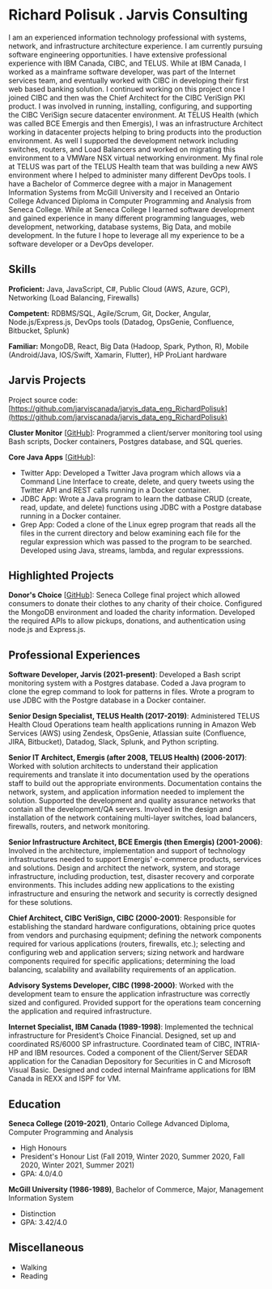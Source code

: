 # Richard Polisuk . Jarvis Consulting

I am an experienced information technology professional with systems, network, and infrastructure architecture experience. I am currently pursuing software engineering opportunities. I have extensive professional experience with IBM Canada, CIBC, and TELUS. While at IBM Canada, I worked as a mainframe software developer, was part of the Internet services team, and eventually worked with CIBC in developing their first web based banking solution. I continued working on this project once I joined CIBC and then was the Chief Architect for the CIBC VeriSign PKI product. I was involved in running, installing, configuring, and supporting the CIBC VeriSign secure datacenter environment. At TELUS Health (which was called BCE Emergis and then Emergis), I was an infrastructure Architect working in datacenter projects helping to bring products into the production environment. As well I supported the development network including switches, routers, and Load Balancers and worked on migrating this environment to a VMWare NSX virtual networking environment. My final role at TELUS was part of the TELUS Health team that was building a new AWS environment where I helped to administer many different DevOps tools. I have a Bachelor of Commerce degree with a major in Management Information Systems from McGill University and I received an Ontario College Advanced Diploma in Computer Programming and Analysis from Seneca College. While at Seneca College I learned software development and gained experience in many different programming languages, web development, networking, database systems, Big Data, and mobile development. In the future I hope to leverage all my experience to be a software developer or a DevOps developer.

## Skills

**Proficient:** Java, JavaScript, C#, Public Cloud (AWS, Azure, GCP), Networking (Load Balancing, Firewalls)

**Competent:** RDBMS/SQL, Agile/Scrum, Git, Docker, Angular, Node.js/Express.js, DevOps tools (Datadog, OpsGenie, Confluence, Bitbucket, Splunk)

**Familiar:** MongoDB, React, Big Data (Hadoop, Spark, Python, R), Mobile (Android/Java, IOS/Swift, Xamarin, Flutter), HP ProLiant hardware

## Jarvis Projects

Project source code: [https://github.com/jarviscanada/jarvis_data_eng_RichardPolisuk](https://github.com/jarviscanada/jarvis_data_eng_RichardPolisuk)


**Cluster Monitor** [[GitHub](https://github.com/jarviscanada/jarvis_data_eng_RichardPolisuk/tree/master/linux_sql)]: Programmed a client/server monitoring tool using Bash scripts, Docker containers, Postgres database, and SQL queries.

**Core Java Apps** [[GitHub](https://github.com/jarviscanada/jarvis_data_eng_RichardPolisuk/tree/master/core_java)]:
      
  - Twitter App: Developed a Twitter Java program which allows via a Command Line Interface to create, delete, and query tweets using the Twitter API and REST calls running in a Docker container.
  - JDBC App: Wrote a Java program to learn the datbase CRUD (create, read, update, and delete) functions using JDBC with a Postgre database running in a Docker container.
  - Grep App: Coded a clone of the Linux egrep program that reads all the files in the current directory and below examining each file for the regular expression which was passed to the program to be searched. Developed using Java, streams, lambda, and regular expresssions. 


## Highlighted Projects
**Donor's Choice** [[GitHub](https://github.com/rpolisuk/donors-choice/tree/DonorsChoiceAPI)]: Seneca College final project which allowed consumers to donate their clothes to any charity of their choice. Configured the MongoDB environment and loaded the charity information. Developed the required APIs to allow pickups, donations, and authentication using node.js and Express.js.


## Professional Experiences

**Software Developer, Jarvis (2021-present)**: Developed a Bash script monitoring system with a Postgres database. Coded a Java program to clone the egrep command to look for patterns in files. Wrote a program to use JDBC with the Postgre database in a Docker container.

**Senior Design Specialist, TELUS Health (2017-2019)**: Administered TELUS Health Cloud Operations team health applications running in Amazon Web Services (AWS) using Zendesk, OpsGenie, Atlassian suite (Confluence, JIRA, Bitbucket), Datadog, Slack, Splunk, and Python scripting.

**Senior IT Architect, Emergis (after 2008, TELUS Health) (2006-2017)**: Worked with solution architects to understand their application requirements and translate it into documentation used by the operations staff to build out the appropriate environments. Documentation contains the network, system, and application information needed to implement the solution. Supported the development and quality assurance networks that contain all the development/QA servers. Involved in the design and installation of the network containing multi-layer switches, load balancers, firewalls, routers, and network monitoring.

**Senior Infrastructure Architect, BCE Emergis (then Emergis) (2001-2006)**: Involved in the architecture, implementation and support of technology infrastructures needed to support Emergis' e-commerce products, services and solutions. Design and architect the network, system, and storage infrastructure, including production, test, disaster recovery and corporate environments. This includes adding new applications to the existing infrastructure and ensuring the network and security is correctly designed for these solutions.

**Chief Architect, CIBC VeriSign, CIBC (2000-2001)**: Responsible for establishing the standard hardware configurations, obtaining price quotes from vendors and purchasing equipment; defining the network components required for various applications (routers, firewalls, etc.); selecting and configuring web and application servers; sizing network and hardware components required for specific applications; determining the load balancing, scalability and availability requirements of an application.

**Advisory Systems Developer, CIBC (1998-2000)**: Worked with the development team to ensure the application infrastructure was correctly sized and configured. Provided support for the operations team concerning the application and required infrastructure.

**Internet Specialist, IBM Canada (1989-1998)**: Implemented the technical infrastructure for President’s Choice Financial. Designed, set up and coordinated RS/6000 SP infrastructure. Coordinated team of CIBC, INTRIA-HP and IBM resources. Coded a component of the Client/Server SEDAR application for the Canadian Depository for Securities in C and Microsoft Visual Basic. Designed and coded internal Mainframe applications for IBM Canada in REXX and ISPF for VM.


## Education
**Seneca College (2019-2021)**, Ontario College Advanced Diploma, Computer Programming and Analysis
- High Honours
- President's Honour List (Fall 2019, Winter 2020, Summer 2020, Fall 2020, Winter 2021, Summer 2021)
- GPA: 4.0/4.0

**McGill University (1986-1989)**, Bachelor of Commerce, Major, Management Information System
- Distinction
- GPA: 3.42/4.0


## Miscellaneous
- Walking
- Reading
